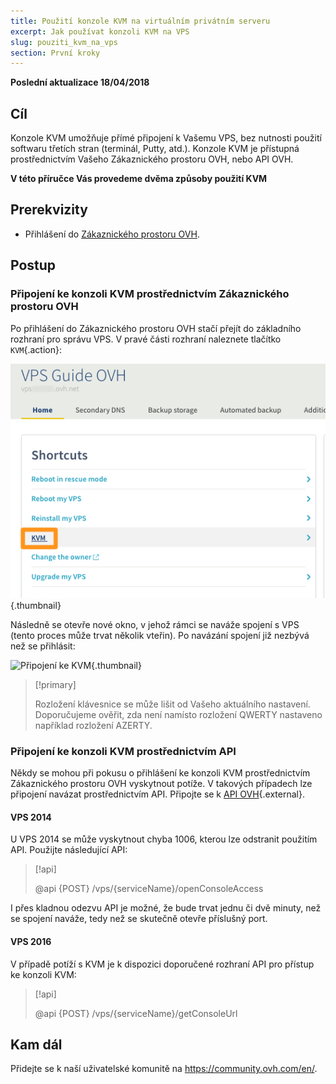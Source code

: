 ```yaml
---
title: Použití konzole KVM na virtuálním privátním serveru
excerpt: Jak používat konzoli KVM na VPS
slug: pouziti_kvm_na_vps
section: První kroky
---
```


**Poslední aktualizace 18/04/2018**

## Cíl

Konzole KVM umožňuje přímé připojení k Vašemu VPS, bez nutnosti použití softwaru třetích stran (terminál, Putty, atd.). Konzole KVM je přístupná prostřednictvím Vašeho Zákaznického prostoru OVH, nebo API OVH.  

**V této příručce Vás provedeme dvěma způsoby použití KVM**

## Prerekvizity

- Přihlášení do [Zákaznického prostoru OVH](https://www.ovh.com/auth/?action=gotomanager).

## Postup

### Připojení ke konzoli KVM prostřednictvím Zákaznického prostoru OVH

Po přihlášení do Zákaznického prostoru OVH stačí přejít do základního rozhraní pro správu VPS. V pravé části rozhraní naleznete tlačítko `KVM`{.action}:

![Klikněte na tlačítko KVM](images/activating_kvm_manager.png){.thumbnail}

 
Následně se otevře nové okno, v jehož rámci se naváže spojení s VPS (tento proces může trvat několik vteřin). Po navázání spojení již nezbývá než se přihlásit:

![Připojení ke KVM](images/kvm_screen.png){.thumbnail}

> [!primary]
>
> Rozložení klávesnice se může lišit od Vašeho aktuálního nastavení. Doporučujeme ověřit, zda není namísto rozložení QWERTY nastaveno například rozložení AZERTY.
>

### Připojení ke konzoli KVM prostřednictvím API

Někdy se mohou při pokusu o přihlášení ke konzoli KVM prostřednictvím Zákaznického prostoru OVH vyskytnout potíže. V takových případech lze připojení navázat prostřednictvím API. Připojte se k [API OVH](https://api.ovh.com/){.external}.

#### VPS 2014

U VPS 2014 se může vyskytnout chyba 1006, kterou lze odstranit použitím API. Použijte následující API:

> [!api]
>
> @api {POST} /vps/{serviceName}/openConsoleAccess
>

I přes kladnou odezvu API je možné, že bude trvat jednu či dvě minuty, než se spojení naváže, tedy než se skutečně otevře příslušný port.

#### VPS 2016

V případě potíží s KVM je k dispozici doporučené rozhraní API pro přístup ke konzoli KVM:

> [!api]
>
> @api {POST} /vps/{serviceName}/getConsoleUrl
>

## Kam dál

Přidejte se k naší uživatelské komunitě na <https://community.ovh.com/en/>.